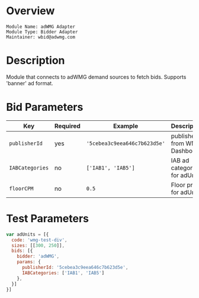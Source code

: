 # Overview

```
Module Name: adWMG Adapter
Module Type: Bidder Adapter
Maintainer: wbid@adwmg.com
```

# Description

Module that connects to adWMG demand sources to fetch bids. Supports 'banner' ad format.

# Bid Parameters

| Key             | Required | Example                      | Description                     |
| --------------- | -------- | -----------------------------| ------------------------------- |
| `publisherId`   | yes      | `'5cebea3c9eea646c7b623d5e'` | publisher ID from WMG Dashboard |
| `IABCategories` | no       | `['IAB1', 'IAB5']`           | IAB ad categories for adUnit    |
| `floorCPM`      | no       | `0.5`                        | Floor price for adUnit          |


# Test Parameters

```javascript
var adUnits = [{
  code: 'wmg-test-div',
  sizes: [[300, 250]],
  bids: [{
    bidder: 'adWMG',
    params: {
      publisherId: '5cebea3c9eea646c7b623d5e',
      IABCategories: ['IAB1', 'IAB5']
    },
  }]
}]